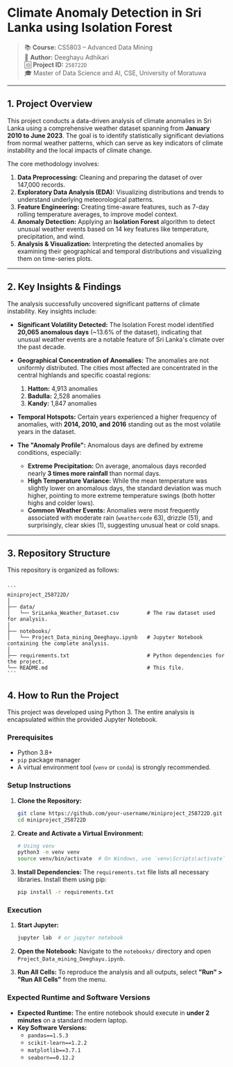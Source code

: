 # Climate Anomaly Detection in Sri Lanka using Isolation Forest

> 📚 **Course:** CS5803 – Advanced Data Mining  
> 👤 **Author:** Deeghayu Adhikari  
> 🆔 **Project ID:** `258722D`  
> 🎓 Master of Data Science and AI, CSE, University of Moratuwa

---

## 1. Project Overview

This project conducts a data-driven analysis of climate anomalies in Sri Lanka using a comprehensive weather dataset spanning from **January 2010 to June 2023**. The goal is to identify statistically significant deviations from normal weather patterns, which can serve as key indicators of climate instability and the local impacts of climate change.

The core methodology involves:
1.  **Data Preprocessing:** Cleaning and preparing the dataset of over 147,000 records.
2.  **Exploratory Data Analysis (EDA):** Visualizing distributions and trends to understand underlying meteorological patterns.
3.  **Feature Engineering:** Creating time-aware features, such as 7-day rolling temperature averages, to improve model context.
4.  **Anomaly Detection:** Applying an **Isolation Forest** algorithm to detect unusual weather events based on 14 key features like temperature, precipitation, and wind.
5.  **Analysis & Visualization:** Interpreting the detected anomalies by examining their geographical and temporal distributions and visualizing them on time-series plots.

---

## 2. Key Insights & Findings

The analysis successfully uncovered significant patterns of climate instability. Key insights include:

*   **Significant Volatility Detected:** The Isolation Forest model identified **20,065 anomalous days** (~13.6% of the dataset), indicating that unusual weather events are a notable feature of Sri Lanka's climate over the past decade.

*   **Geographical Concentration of Anomalies:** The anomalies are not uniformly distributed. The cities most affected are concentrated in the central highlands and specific coastal regions:
    1.  **Hatton:** 4,913 anomalies
    2.  **Badulla:** 2,528 anomalies
    3.  **Kandy:** 1,847 anomalies

*   **Temporal Hotspots:** Certain years experienced a higher frequency of anomalies, with **2014, 2010, and 2016** standing out as the most volatile years in the dataset.

*   **The "Anomaly Profile":** Anomalous days are defined by extreme conditions, especially:
    *   **Extreme Precipitation:** On average, anomalous days recorded nearly **3 times more rainfall** than normal days.
    *   **High Temperature Variance:** While the mean temperature was slightly lower on anomalous days, the standard deviation was much higher, pointing to more extreme temperature swings (both hotter highs and colder lows).
    *   **Common Weather Events:** Anomalies were most frequently associated with moderate rain (`weathercode` 63), drizzle (51), and surprisingly, clear skies (1), suggesting unusual heat or cold snaps.

---

## 3. Repository Structure

This repository is organized as follows:

<pre><code>
```
miniproject_258722D/
│
├── data/
│   └── SriLanka_Weather_Dataset.csv         # The raw dataset used for analysis.
│
├── notebooks/
│   └── Project_Data_mining_Deeghayu.ipynb   # Jupyter Notebook containing the complete analysis.
│
├── requirements.txt                         # Python dependencies for the project.
└── README.md                                # This file.
```
</code></pre>


## 4. How to Run the Project

This project was developed using Python 3. The entire analysis is encapsulated within the provided Jupyter Notebook.

### Prerequisites

-   Python 3.8+
-   `pip` package manager
-   A virtual environment tool (`venv` or `conda`) is strongly recommended.

### Setup Instructions

1.  **Clone the Repository:**
    ```sh
    git clone https://github.com/your-username/miniproject_258722D.git
    cd miniproject_258722D
    ```

2.  **Create and Activate a Virtual Environment:**
    ```sh
    # Using venv
    python3 -m venv venv
    source venv/bin/activate  # On Windows, use `venv\Scripts\activate`
    ```

3.  **Install Dependencies:**
    The `requirements.txt` file lists all necessary libraries. Install them using pip:
    ```sh
    pip install -r requirements.txt
    ```

### Execution

1.  **Start Jupyter:**
    ```sh
    jupyter lab  # or jupyter notebook
    ```

2.  **Open the Notebook:**
    Navigate to the `notebooks/` directory and open `Project_Data_mining_Deeghayu.ipynb`.

3.  **Run All Cells:**
    To reproduce the analysis and all outputs, select **"Run" > "Run All Cells"** from the menu.

### Expected Runtime and Software Versions

-   **Expected Runtime:** The entire notebook should execute in **under 2 minutes** on a standard modern laptop.
-   **Key Software Versions:**
    -   `pandas==1.5.3`
    -   `scikit-learn==1.2.2`
    -   `matplotlib==3.7.1`
    -   `seaborn==0.12.2`

